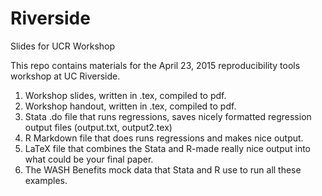 # Riverside
Slides for UCR Workshop

This repo contains materials for the April 23, 2015 reproducibility tools workshop at UC Riverside.
1. Workshop slides, written in .tex, compiled to pdf.
2. Workshop handout, written in .tex, compiled to pdf.
3. Stata .do file that runs regressions, saves nicely formatted regression output files (output.txt, output2.tex)
4. R Markdown file that does runs regressions and makes nice output.
5. LaTeX file that combines the Stata and R-made really nice output into what could be your final paper.
6. The WASH Benefits mock data that Stata and R use to run all these examples.
